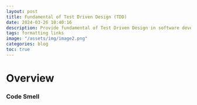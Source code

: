 ```yaml
---
layout: post
title: Fundamental of Test Driven Design (TDD) 
date: 2024-03-26 10:40:16
description: Provide fundamental of Test Driven Design in software development
tags: formatting links
image: "/assets/img/image2.png"
categories: blog
toc: true
---
```


# Overview
### Code Smell

